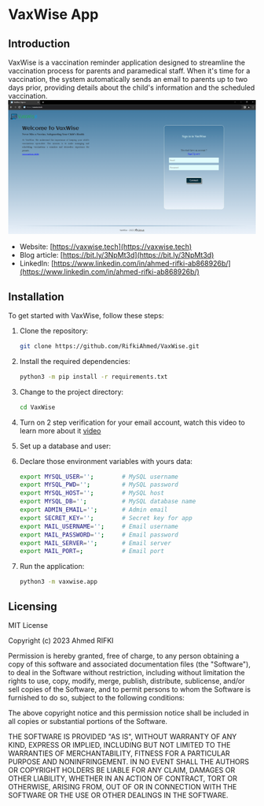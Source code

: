# VaxWise App

## Introduction

VaxWise is a vaccination reminder application designed to streamline the vaccination process for parents and paramedical staff. When it's time for a vaccination, the system automatically sends an email to parents up to two days prior, providing details about the child's information and the scheduled vaccination.
 ![VaxWise homepage](./static/images/vaxwise_homepage.png)
- Website: [https://vaxwise.tech](https://vaxwise.tech)
- Blog article: [https://bit.ly/3NpMt3d](https://bit.ly/3NpMt3d)
- LinkedIn: [https://www.linkedin.com/in/ahmed-rifki-ab868926b/](https://www.linkedin.com/in/ahmed-rifki-ab868926b/)

## Installation

To get started with VaxWise, follow these steps:

1. Clone the repository:
    ```bash
    git clone https://github.com/RifkiAhmed/VaxWise.git
    ```

2. Install the required dependencies:
    ```bash
    python3 -m pip install -r requirements.txt
    ```

3. Change to the project directory:
    ```bash
    cd VaxWise
    ```

4. Turn on 2 step verification for your email account, watch this video to learn more about it [video](https://www.youtube.com/watch?v=g_j6ILT-X0k)

5. Set up a database and user:

6. Declare those environment variables with yours data:
    ```bash
    export MYSQL_USER='';        # MySQL username
    export MYSQL_PWD='';         # MySQL password
    export MYSQL_HOST='';        # MySQL host
    export MYSQL_DB='';          # MySQL database name
    export ADMIN_EMAIL='';       # Admin email
    export SECRET_KEY='';        # Secret key for app
    export MAIL_USERNAME='';     # Email username
    export MAIL_PASSWORD='';     # Email password
    export MAIL_SERVER='';       # Email server
    export MAIL_PORT=;           # Email port
    ```

7. Run the application:
    ```bash
    python3 -m vaxwise.app
    ```

## Licensing

MIT License

Copyright (c) 2023 Ahmed RIFKI

Permission is hereby granted, free of charge, to any person obtaining a copy of this software and associated documentation files (the "Software"), to deal in the Software without restriction, including without limitation the rights to use, copy, modify, merge, publish, distribute, sublicense, and/or sell copies of the Software, and to permit persons to whom the Software is furnished to do so, subject to the following conditions:

The above copyright notice and this permission notice shall be included in all copies or substantial portions of the Software.

THE SOFTWARE IS PROVIDED "AS IS", WITHOUT WARRANTY OF ANY KIND, EXPRESS OR IMPLIED, INCLUDING BUT NOT LIMITED TO THE WARRANTIES OF MERCHANTABILITY, FITNESS FOR A PARTICULAR PURPOSE AND NONINFRINGEMENT. IN NO EVENT SHALL THE AUTHORS OR COPYRIGHT HOLDERS BE LIABLE FOR ANY CLAIM, DAMAGES OR OTHER LIABILITY, WHETHER IN AN ACTION OF CONTRACT, TORT OR OTHERWISE, ARISING FROM, OUT OF OR IN CONNECTION WITH THE SOFTWARE OR THE USE OR OTHER DEALINGS IN THE SOFTWARE.
